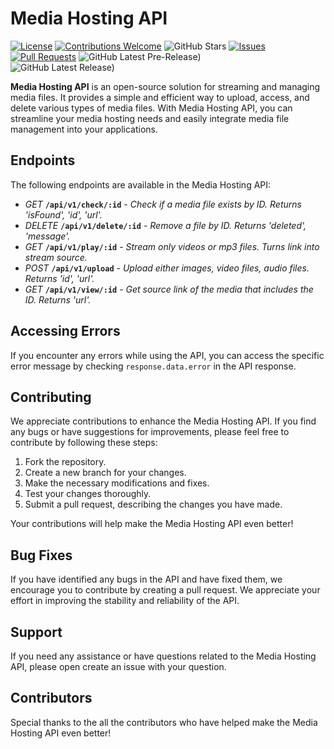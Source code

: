 # Media Hosting API

[![License](https://img.shields.io/badge/license-Apache-blue.svg)](https://github.com/SxMAbel/media_hosting_api/blob/main/LICENSE)
[![Contributions Welcome](https://img.shields.io/badge/contributions-welcome-brightgreen.svg)](https://github.com/SxMAbel/media_hosting_api/pulls)
![GitHub Stars](https://img.shields.io/github/stars/SxMAbel/media_hosting_api.svg)
[![Issues](https://img.shields.io/github/issues/SxMAbel/media_hosting_api.svg)](https://github.com/SxMAbel/media_hosting_api/issues)
[![Pull Requests](https://img.shields.io/github/issues-pr/SxMAbel/media_hosting_api.svg)](https://github.com/SxMAbel/media_hosting_api/pulls)
![GitHub Latest Pre-Release)](https://img.shields.io/github/v/release/SxMAbel/media_hosting_api?include_prereleases&label=pre-release&logo=github)  
![GitHub Latest Release)](https://img.shields.io/github/v/release/SxMAbel/media_hosting_api?logo=github)

**Media Hosting API** is an open-source solution for streaming and managing media files. It provides a simple and efficient way to upload, access, and delete various types of media files. With Media Hosting API, you can streamline your media hosting needs and easily integrate media file management into your applications.

## Endpoints

The following endpoints are available in the Media Hosting API:

- _GET_ **`/api/v1/check/:id`** - _Check if a media file exists by ID. Returns 'isFound', 'id', 'url'._
- _DELETE_ **`/api/v1/delete/:id`** - _Remove a file by ID. Returns 'deleted', 'message'._
- _GET_ **`/api/v1/play/:id`** - _Stream only videos or mp3 files. Turns link into stream source._
- _POST_ **`/api/v1/upload`** - _Upload either images, video files, audio files. Returns 'id', 'url'._
- _GET_ **`/api/v1/view/:id`** - _Get source link of the media that includes the ID. Returns 'url'._

## Accessing Errors

If you encounter any errors while using the API, you can access the specific error message by checking `response.data.error` in the API response.

## Contributing

We appreciate contributions to enhance the Media Hosting API. If you find any bugs or have suggestions for improvements, please feel free to contribute by following these steps:

1. Fork the repository.
2. Create a new branch for your changes.
3. Make the necessary modifications and fixes.
4. Test your changes thoroughly.
5. Submit a pull request, describing the changes you have made.

Your contributions will help make the Media Hosting API even better!

## Bug Fixes

If you have identified any bugs in the API and have fixed them, we encourage you to contribute by creating a pull request. We appreciate your effort in improving the stability and reliability of the API.

## Support

If you need any assistance or have questions related to the Media Hosting API, please open create an issue with your question.

## Contributors

Special thanks to the all the contributors who have helped make the Media Hosting API even better!

<!-- CONTRIBUTORS_START -->

<!-- CONTRIBUTORS_END -->
